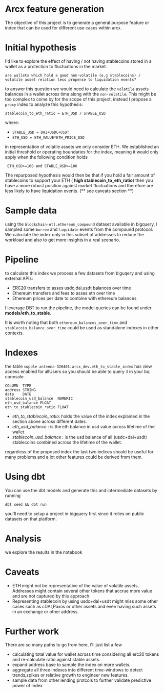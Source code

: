 # Arcx feature generation

The objective of this project is to generate a general purpose feature or  index that can be used for different use cases within arcx. 


# Initial hypothesis

I'd like to explore the effect of having / not having stablecoins stored in a wallet as a protection to fluctuations in the market. 

`are wallets which hold a good non-volatile (e.g stablecoins) / volatile asset relation less propense to liquidation events? `


to answer this question we would need to calculate the `volatile` assets balances in a wallet across time along with the `non-volatile`.  This might be too complex to come by for the scope of this project, instead I propose a `proxy` index to analyze this hypothesis:

` stablecoin_to_eth_ratio = ETH_USD / STABLE_USD `

where: 
* `STABLE_USD = DAI+USDC+USDT`  
* `ETH_USD = ETH_VALUE*ETH_PRICE_USD` 

in representation of volatile assets we only consider ETH. We established an initial threshold or operating boundaries for the index, meaning it  would only apply when the following condition holds
```
 ETH_USD>=100 and STABLE_USD>=100
```


The repurposed hypothesis would then be that if you hold a fair amount of stablecoins to support your ETH ( **high stablecoin_to_eth_ratio**) then you have a more robust position against market fluctuations and therefore are less likely to have liquidation events. (** see caveats section **)

# Sample data

using the `blockchain-etl.ethereum_compound` dataset available in bigquery, I sampled some `borrow` and `liquidate` events from the compound protocol. We calculate the index only in this subset of addresses to reduce the workload and also to get more insights in a real scenario.

# Pipeline

to calculate this index we process a few datasets from biguqery and using external APIs:

  * ERC20 transfers to asses usdc,dai,usdt balances over time
  * Ethereum transfers and fees to asses eth over time
  * Ethereum prices per date to combine with ethereum balances

I leverage DBT to run the pipeline,  the model queries can be found under **models/eth_to_stable**. 

It is worth noting that both `ethereum_balances_over_time` and `stablecoin_balance_over_time` could be used as standalone indexes in other contexts. 

# Indexes

the table `supple-antenna-326401.arcx_dev.eth_to_stable_index` has view access enabled for allUsers so you should be able to query it in your bq connsole. 
```
COLUMN  TYPE
address	STRING
date	DATE
stablecoin_usd_balance	NUMERIC	
eth_usd_balance	FLOAT	
eth_to_stablecoin_ratio	FLOAT	
```
* *eth_to_stablecoin_ratio*: holds the value of the index explained in the section above across different dates.
* *eth_usd_balance* : is the eth balance in usd value across lifetime of the wallet
* *stablecoin_usd_balance* : is the usd balance of all (usdc+dai+usdt) stablecoins combined across the lifetime of the wallet.


regardless of the proposed index the last two indices should be useful for many problems and a lot other features could be derived from them.

# Using dbt

You can use the dbt models and generate this and intermediate datasets by running

```dbt seed && dbt run```

you'll need to setup a project in bigquery first since it relies on public datasets on that platform.

# Analysis

we explore the results in the notebook

# Caveats

* ETH might not be representative of the value of volatile assets. Addresses might contain several other tokens that accrue more value and are not captured by this approach
* Representing stablecoin by using usdc+dai+usdt might miss some other cases such as cDAI,Paxos or other assets and even having such assets in an exchange or other address.

# Further work
There are so many paths to go from here, i'll just list a few

* calculating total value for wallet across time considering all erc20 tokens and re-calculate ratio against stable assets.
* expand address base to sample the index on more wallets. 
* aggregate all three indexes into different time-windows to detect trends,spikes or relative growth to engineer new features. 
* sample data from other lending protcols to further validate predictive power of index
